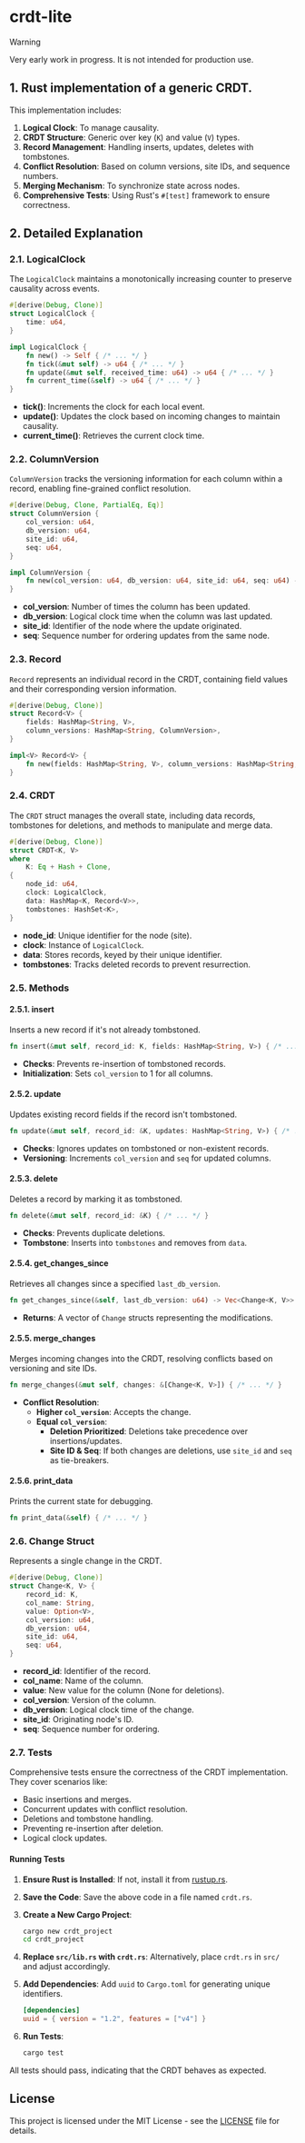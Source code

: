 # crdt-lite

> [!WARNING]
> Very early work in progress. It is not intended for production use.

## **1. Rust implementation of a generic CRDT.**

This implementation includes:

1. **Logical Clock**: To manage causality.
2. **CRDT Structure**: Generic over key (`K`) and value (`V`) types.
3. **Record Management**: Handling inserts, updates, deletes with tombstones.
4. **Conflict Resolution**: Based on column versions, site IDs, and sequence numbers.
5. **Merging Mechanism**: To synchronize state across nodes.
6. **Comprehensive Tests**: Using Rust's `#[test]` framework to ensure correctness.

## **2. Detailed Explanation**

### **2.1. LogicalClock**

The `LogicalClock` maintains a monotonically increasing counter to preserve causality across events.

```rust
#[derive(Debug, Clone)]
struct LogicalClock {
    time: u64,
}

impl LogicalClock {
    fn new() -> Self { /* ... */ }
    fn tick(&mut self) -> u64 { /* ... */ }
    fn update(&mut self, received_time: u64) -> u64 { /* ... */ }
    fn current_time(&self) -> u64 { /* ... */ }
}
```

- **tick()**: Increments the clock for each local event.
- **update()**: Updates the clock based on incoming changes to maintain causality.
- **current_time()**: Retrieves the current clock time.

### **2.2. ColumnVersion**

`ColumnVersion` tracks the versioning information for each column within a record, enabling fine-grained conflict resolution.

```rust
#[derive(Debug, Clone, PartialEq, Eq)]
struct ColumnVersion {
    col_version: u64,
    db_version: u64,
    site_id: u64,
    seq: u64,
}

impl ColumnVersion {
    fn new(col_version: u64, db_version: u64, site_id: u64, seq: u64) -> Self { /* ... */ }
}
```

- **col_version**: Number of times the column has been updated.
- **db_version**: Logical clock time when the column was last updated.
- **site_id**: Identifier of the node where the update originated.
- **seq**: Sequence number for ordering updates from the same node.

### **2.3. Record**

`Record` represents an individual record in the CRDT, containing field values and their corresponding version information.

```rust
#[derive(Debug, Clone)]
struct Record<V> {
    fields: HashMap<String, V>,
    column_versions: HashMap<String, ColumnVersion>,
}

impl<V> Record<V> {
    fn new(fields: HashMap<String, V>, column_versions: HashMap<String, ColumnVersion>) -> Self { /* ... */ }
}
```

### **2.4. CRDT**

The `CRDT` struct manages the overall state, including data records, tombstones for deletions, and methods to manipulate and merge data.

```rust
#[derive(Debug, Clone)]
struct CRDT<K, V>
where
    K: Eq + Hash + Clone,
{
    node_id: u64,
    clock: LogicalClock,
    data: HashMap<K, Record<V>>,
    tombstones: HashSet<K>,
}
```

- **node_id**: Unique identifier for the node (site).
- **clock**: Instance of `LogicalClock`.
- **data**: Stores records, keyed by their unique identifier.
- **tombstones**: Tracks deleted records to prevent resurrection.

### **2.5. Methods**

#### **2.5.1. insert**

Inserts a new record if it's not already tombstoned.

```rust
fn insert(&mut self, record_id: K, fields: HashMap<String, V>) { /* ... */ }
```

- **Checks**: Prevents re-insertion of tombstoned records.
- **Initialization**: Sets `col_version` to 1 for all columns.

#### **2.5.2. update**

Updates existing record fields if the record isn't tombstoned.

```rust
fn update(&mut self, record_id: &K, updates: HashMap<String, V>) { /* ... */ }
```

- **Checks**: Ignores updates on tombstoned or non-existent records.
- **Versioning**: Increments `col_version` and `seq` for updated columns.

#### **2.5.3. delete**

Deletes a record by marking it as tombstoned.

```rust
fn delete(&mut self, record_id: &K) { /* ... */ }
```

- **Checks**: Prevents duplicate deletions.
- **Tombstone**: Inserts into `tombstones` and removes from `data`.

#### **2.5.4. get_changes_since**

Retrieves all changes since a specified `last_db_version`.

```rust
fn get_changes_since(&self, last_db_version: u64) -> Vec<Change<K, V>> { /* ... */ }
```

- **Returns**: A vector of `Change` structs representing the modifications.

#### **2.5.5. merge_changes**

Merges incoming changes into the CRDT, resolving conflicts based on versioning and site IDs.

```rust
fn merge_changes(&mut self, changes: &[Change<K, V>]) { /* ... */ }
```

- **Conflict Resolution**:
  - **Higher `col_version`**: Accepts the change.
  - **Equal `col_version`**:
    - **Deletion Prioritized**: Deletions take precedence over insertions/updates.
    - **Site ID & Seq**: If both changes are deletions, use `site_id` and `seq` as tie-breakers.

#### **2.5.6. print_data**

Prints the current state for debugging.

```rust
fn print_data(&self) { /* ... */ }
```

### **2.6. Change Struct**

Represents a single change in the CRDT.

```rust
#[derive(Debug, Clone)]
struct Change<K, V> {
    record_id: K,
    col_name: String,
    value: Option<V>,
    col_version: u64,
    db_version: u64,
    site_id: u64,
    seq: u64,
}
```

- **record_id**: Identifier of the record.
- **col_name**: Name of the column.
- **value**: New value for the column (None for deletions).
- **col_version**: Version of the column.
- **db_version**: Logical clock time of the change.
- **site_id**: Originating node's ID.
- **seq**: Sequence number for ordering.

### **2.7. Tests**

Comprehensive tests ensure the correctness of the CRDT implementation. They cover scenarios like:

- Basic insertions and merges.
- Concurrent updates with conflict resolution.
- Deletions and tombstone handling.
- Preventing re-insertion after deletion.
- Logical clock updates.

#### **Running Tests**

1. **Ensure Rust is Installed**: If not, install it from [rustup.rs](https://rustup.rs/).

2. **Save the Code**: Save the above code in a file named `crdt.rs`.

3. **Create a New Cargo Project**:

   ```bash
   cargo new crdt_project
   cd crdt_project
   ```

4. **Replace `src/lib.rs` with `crdt.rs`**: Alternatively, place `crdt.rs` in `src/` and adjust accordingly.

5. **Add Dependencies**: Add `uuid` to `Cargo.toml` for generating unique identifiers.

   ```toml
   [dependencies]
   uuid = { version = "1.2", features = ["v4"] }
   ```

6. **Run Tests**:

   ```bash
   cargo test
   ```

All tests should pass, indicating that the CRDT behaves as expected.

## License

This project is licensed under the MIT License - see the [LICENSE](LICENSE) file for details.

